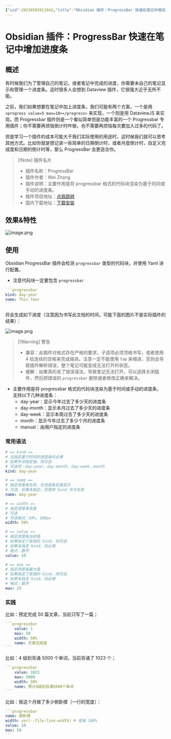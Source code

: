 ```yaml
---
{"uid":20230502011042,"title":"Obsidian 插件：ProgressBar 快速在笔记中增加进度条","tags":["Obsidian","插件","美化","进度条"],"description":"Obsidian 插件：ProgressBar 快速在笔记中增加进度条","author":"OS,Bon","type":"other","draft":false,"editable":false,"modified":20230604174655,"created":"2023-03-10 09:48:22","dg-publish":true,"permalink":"/lake-of-knowledge/10-obsidian/obsidian/progressbar/","dgPassFrontmatter":true}
---
```



# Obsidian 插件：ProgressBar 快速在笔记中增加进度条

## 概述

有时候我们为了管理自己的笔记，或者笔记中完成的进度，你需要未自己的笔记显示和管理一个进度条。这时很多人会想到 Dataview 插件，它很强大近乎无所不能。

之前，我们如果想要在笔记中加上进度条，我们可能有两个方案，一个是用 `<progress value=5 max=10></progress>` 来实现，一个则是用 DataviewJS 来实现。而 Progressbar 插件则是一个看似简单但是功能丰富的一个 Progressbar 专用插件；你不需要再烦恼倒计时咋做，也不需要再烦恼每次要加入过多的代码了。

但是学习一个插件的成本可能大于我们实际使用的用途时，这时候我们就可以思考其他方式。比如你就是想记录一些简单的日期倒计时，或者月度倒计时，自定义完成度和日期的倒计时等，那么 ProgressBar 会更适合你。

> [!Note] 插件名片
> - 插件名称：ProgressBar
> - 插件作者：Wei Zhang
> - 插件说明：主要作用是将 progressbar 格式的代码块渲染为基于时间或手动的进度条。
> - 插件项目地址：[点我跳转](https://github.com/zwpaper/obsidian-progressbar/blob/main/README.zh-CN.md)
> - 国内下载地址：[下载安装](https://pkmer.cn/products/plugin/pluginMarket/?progressbar)

## 效果&特性

![image.png](https://cdn.pkmer.cn/images/20230502011634.png!pkmer)

## 使用

Obsidian ProgressBar 插件会检测 `progressbar` 类型的代码块，并使用 Yaml 进行配置。

- 注意代码块一定要包含 `progressbar`

````YAML
```progressbar
kind: day-year
name: This Year
```
````

将会生成如下进度（注意因为书写此文档的时间，可能下面的图片不是实际插件的结果）：

![image.png](https://cdn.pkmer.cn/images/20230502011727.png!pkmer)

>[!Warning] 警告
>- 兼容：此插件对格式存在严格的要求，子选项必须顶格书写，或者使用 4 给连续的空格来完成缩进。注意一定不能使用 `Tab` 来缩进，否则会导致插件解析错误，整个笔记可能变成无法打开的状态。
>- 缓解：如果真的发了错误语法，导致笔记无法打开，可以选择关闭插件，然后把错误的 `progressbar` 删除或者修改正确来解决。

- 主要作用是将 progressbar 格式的代码块渲染为基于时间或手动的进度条，支持以下几种进度条：
	- day-year：显示今年过去了多少天的进度条
	- day-month：显示本月过去了多少天的进度条
	- day-week：显示本周过去了多少天的进度条
	- month：显示今年过去了多少个月的进度条
	- manual：由用户指定的进度条

### 常用语法

````YAML
# == kind ==
# 当指定基于时间的进度条时必填
# 如果手动指定值，则可选
# 可选项：day-year、day-month、day-week、month
kind: day-year

# == name ==
# 指定进度条名称，在进度条前面显示
# 可选，如果未指定，将使用 kind 作为名称
name: day-year

# == width ==
# 指定进度条宽度
# 可选
# 可选格式：50%、100px
width: 50%

# == value ==
# 指定进度条当前值
# 如果指定了有效的 kind，则可选
# 如果未指定 kind，则必填
# 格式：数字
value: 10

# == max ==
# 指定进度条最大值
# 如果指定了有效的 kind，则可选
# 如果未指定 kind，则必填
# 格式：数字
max: 25
````

### 实践

比如：预定完成 50 篇文章，当前只写了一篇；

````YAML
```progressbar
    value: 1
    max: 50
    width: 50%
    name: 文章完成度
```
````

比如：4 级别背诵 5000 个单词，当前背诵了 1023 个；

````YAML
```progressbar
    value: 1023
    max: 5000
    width: 50%
    name: 预计4级别背诵5000个单词
```
````

比如：我这个月做了多少俯卧撑（一行的宽度）：

````YAML
```progressbar
name: 俯卧撑
width: var(--file-line-width) # 或者 100%
value: 10
max: 50
```
````